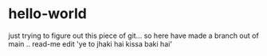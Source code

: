 # hello-world
just trying to figure out this piece of git...
so here have made a branch out of main ..
read-me edit 
'ye to jhaki hai kissa baki hai'
